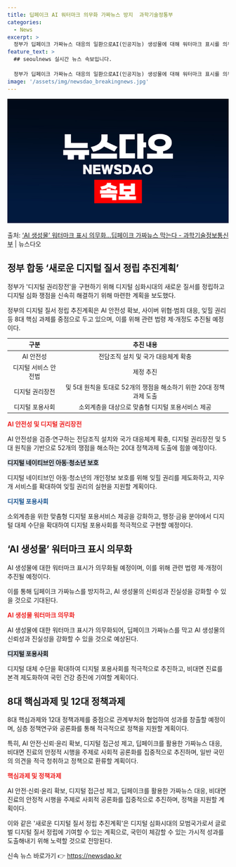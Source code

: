 ```yaml
---
title: 딥페이크 AI 워터마크 의무화 가짜뉴스 방지  과학기술정통부
categories:
  - News
excerpt: >
  정부가 딥페이크 가짜뉴스 대응의 일환으로AI(인공지능) 생성물에 대해 워터마크 표시를 의무화하기로 했다. 이…
feature_text: >
  ## seoulnews 실시간 뉴스 속보입니다.

  정부가 딥페이크 가짜뉴스 대응의 일환으로AI(인공지능) 생성물에 대해 워터마크 표시를 의무화하기로 했다. 이…
image: '/assets/img/newsdao_breakingnews.jpg'
---
```


![뉴스다오 속보](/assets/img/newsdao_breakingnews.jpg)

<p>출처: <a href="https://newsdao.kr/3859" rel="dofollow">‘AI 생성물’ 워터마크 표시 의무화…딥페이크 가짜뉴스 막는다 - 과학기술정보통신부</a> | 뉴스다오</p>

<h2 data-ke-size="size26"> 정부 합동 ‘새로운 디지털 질서 정립 추진계획’</h2>
정부가 '디지털 권리장전'을 구현하기 위해 디지털 심화시대의 새로운 질서를 정립하고 디지털 심화 쟁점을 신속히 해결하기 위해 마련한 계획을 보도했다.

<p data-ke-size="size16">정부의 디지털 질서 정립 추진계획은 AI 안전성 확보, 사이버 위협·범죄 대응, 잊힐 권리 등 8대 핵심 과제를 중점으로 두고 있으며, 이를 위해 관련 법령 제·개정도 추진될 예정이다.</p>

<table>
	<thead>
		<tr>
			<th style="text-align: center;">구분</th>
			<th style="text-align: center;">추진 내용</th>
		</tr>
	</thead>
	<tbody>
		<tr>
			<td style="text-align: center;">AI 안전성</td>
			<td style="text-align: center;">전담조직 설치 및 국가 대응체계 확충</td>
		</tr>
		<tr>
			<td style="text-align: center;">디지털 서비스 안전법</td>
			<td style="text-align: center;">제정 추진</td>
		</tr>
		<tr>
			<td style="text-align: center;">디지털 권리장전</td>
			<td style="text-align: center;">및 5대 원칙을 토대로 52개의 쟁점을 해소하기 위한 20대 정책과제 도출</td>
		</tr>
		<tr>
			<td style="text-align: center;">디지털 포용사회</td>
			<td style="text-align: center;">소외계층을 대상으로 맞춤형 디지털 포용서비스 제공</td>
		</tr>
	</tbody>
</table>

<b><span style="color: #ee2323;">AI 안전성 및 디지털 권리장전</span></b>
<p data-ke-size="size16">AI 안전성을 검증·연구하는 전담조직 설치와 국가 대응체계 확충, 디지털 권리장전 및 5대 원칙을 기반으로 52개의 쟁점을 해소하는 20대 정책과제 도출에 힘쓸 예정이다.</p>

<b><span style="background-color: #21538527;">디지털 네이티브인 아동·청소년 보호</span></b>
<p data-ke-size="size16">디지털 네이티브인 아동·청소년의 개인정보 보호를 위해 잊힐 권리를 제도화하고, 지우개 서비스를 확대하여 잊힐 권리의 실현을 지원할 계획이다.</p>

<b><span style="color: #1a5490;">디지털 포용사회</span></b>
<p data-ke-size="size16">소외계층을 위한 맞춤형 디지털 포용서비스 제공을 강화하고, 행정·금융 분야에서 디지털 대체 수단을 확대하여 디지털 포용사회를 적극적으로 구현할 예정이다.</p>

<h2 data-ke-size="size26"> ‘AI 생성물’ 워터마크 표시 의무화</h2>
AI 생성물에 대한 워터마크 표시가 의무화될 예정이며, 이를 위해 관련 법령 제·개정이 추진될 예정이다.

<p data-ke-size="size16">이를 통해 딥페이크 가짜뉴스를 방지하고, AI 생성물의 신뢰성과 진실성을 강화할 수 있을 것으로 기대된다.</p>

<b><span style="color: #ee2323;">AI 생성물 워터마크 의무화</span></b>
<p data-ke-size="size16">AI 생성물에 대한 워터마크 표시가 의무화되어, 딥페이크 가짜뉴스를 막고 AI 생성물의 신뢰성과 진실성을 강화할 수 있을 것으로 예상된다.</p>

<b><span style="background-color: #21538527;">디지털 포용사회</span></b>
<p data-ke-size="size16">디지털 대체 수단을 확대하여 디지털 포용사회를 적극적으로 추진하고, 비대면 진료를 본격 제도화하여 국민 건강 증진에 기여할 계획이다.</p>

<h2 data-ke-size="size26">8대 핵심과제 및 12대 정책과제</h2>
8대 핵심과제와 12대 정책과제를 중점으로 관계부처와 협업하여 성과를 창출할 예정이며, 심층 정책연구와 공론화를 통해 적극적으로 정책을 지원할 계획이다.

<p data-ke-size="size16">특히, AI 안전·신뢰·윤리 확보, 디지털 접근성 제고, 딥페이크를 활용한 가짜뉴스 대응, 비대면 진료의 안정적 시행을 주제로 사회적 공론화를 집중적으로 추진하며, 일반 국민의 의견을 적극 청취하고 정책으로 환류할 계획이다.</p>

<b><span style="color: #ee2323;">핵심과제 및 정책과제</span></b>
<p data-ke-size="size16">AI 안전·신뢰·윤리 확보, 디지털 접근성 제고, 딥페이크를 활용한 가짜뉴스 대응, 비대면 진료의 안정적 시행을 주제로 사회적 공론화를 집중적으로 추진하며, 정책을 지원할 계획이다.</p>

이와 같은 '새로운 디지털 질서 정립 추진계획'은 디지털 심화시대의 모범국가로서 글로벌 디지털 질서 정립에 기여할 수 있는 계획으로, 국민이 체감할 수 있는 가시적 성과를 도출해내기 위해 노력할 것으로 전망된다. 

신속 뉴스 바로가기 👉 <a href="https://newsdao.kr" rel="dofollow">https://newsdao.kr</a>



